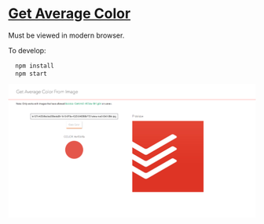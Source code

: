 # [Get Average Color](http://getaveragecolor.com/)

Must be viewed in modern browser.

To develop:
```
  npm install
  npm start
  ```
![what app looks like](https://github.com/overlandandseas/get-average-color/blob/master/assets/whatapplookslike.png?raw=true)